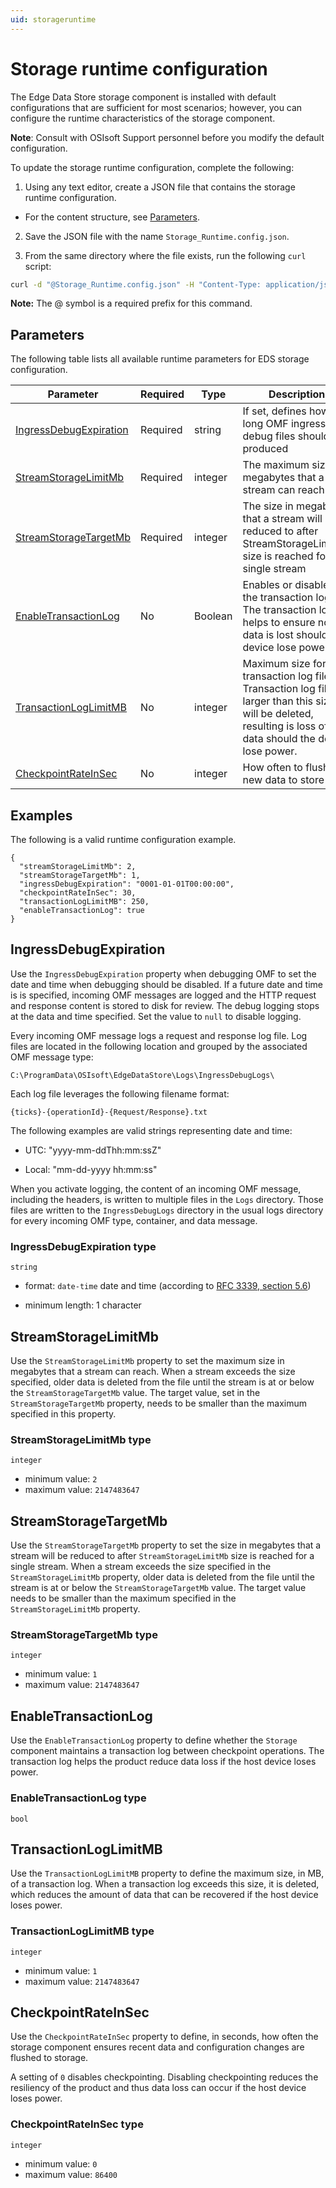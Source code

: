 ```yaml
---
uid: storageruntime
---
```


# Storage runtime configuration

The Edge Data Store storage component is installed with default configurations that are sufficient for most scenarios; however, you can configure the runtime characteristics of the storage component.  

**Note**: Consult with OSIsoft Support personnel before you modify the default configuration.

To update the storage runtime configuration, complete the following:

1. Using any text editor, create a JSON file that contains the storage runtime configuration.

  - For the content structure, see [Parameters](#parameters).

2. Save the JSON file with the name `Storage_Runtime.config.json`.

3. From the same directory where the file exists, run the following `curl` script:

  ```bash
  curl -d "@Storage_Runtime.config.json" -H "Content-Type: application/json" -X PUT http://localhost:5590/api/v1/configuration/storage/Runtime
  ```

  **Note:** The @ symbol is a required prefix for this command.

## Parameters

The following table lists all available runtime parameters for EDS storage configuration.

| Parameter                       | Required | Type     | Description                                        |
|---------------------------------|----------|----------|----------------------------------------------------|
| [IngressDebugExpiration](#ingressdebugexpiration)      | Required | string   | If set, defines how long OMF ingress debug files should be produced |
| [StreamStorageLimitMb](#streamstoragelimitmb)        | Required | integer  | The maximum size in megabytes that a stream can reach |
| [StreamStorageTargetMb](#streamstoragetargetmb)       | Required | integer  | The size in megabytes that a stream will be reduced to after StreamStorageLimitMb size is reached for a single stream |
| [EnableTransactionLog](#enabletransactionlog)        | No       | Boolean     | Enables or disables the transaction log. The transaction log helps to ensure no data is lost should a device lose power. |
| [TransactionLogLimitMB](#transactionloglimitmb)     | No       | integer  | Maximum size for transaction log file. Transaction log files larger than this size will be deleted, resulting is loss of data should the device lose power. |
| [CheckpointRateInSec](#checkpointrateinsec)         | No       | integer  | How often to flush new data to store  |

## Examples

The following is a valid runtime configuration example.

```
{
  "streamStorageLimitMb": 2,
  "streamStorageTargetMb": 1,
  "ingressDebugExpiration": "0001-01-01T00:00:00",
  "checkpointRateInSec": 30,
  "transactionLogLimitMB": 250,
  "enableTransactionLog": true
}
```

## IngressDebugExpiration

Use the `IngressDebugExpiration` property when debugging OMF to set the date and time when debugging should be disabled. If a future date and time is is specified, incoming OMF messages are logged and the HTTP request and response content is stored to disk for review. The debug logging stops at the data and time specified. Set the value to `null` to disable logging.

Every incoming OMF message logs a request and response log file. Log files are located in the following location and grouped by the associated OMF message type:

`C:\ProgramData\OSIsoft\EdgeDataStore\Logs\IngressDebugLogs\`

Each log file leverages the following filename format:

`{ticks}-{operationId}-{Request/Response}.txt`

The following examples are valid strings representing date and time:

  - UTC: "yyyy-mm-ddThh:mm:ssZ"

  - Local: "mm-dd-yyyy hh:mm:ss"

When you activate logging, the content of an incoming OMF message, including the headers, is written to multiple files in the `Logs` directory. Those files are written to the `IngressDebugLogs` directory in the usual logs directory for every incoming OMF type, container, and data message.

### IngressDebugExpiration type

`string`

- format: `date-time` date and time (according to [RFC 3339, section 5.6](http://tools.ietf.org/html/rfc3339))

- minimum length: 1 character

## StreamStorageLimitMb

Use the `StreamStorageLimitMb` property to set the maximum size in megabytes that a stream can reach. When a stream exceeds the size specified, older data is deleted from the file until the stream is at or below the `StreamStorageTargetMb` value. The target value, set in the `StreamStorageTargetMb` property, needs to be smaller than the maximum specified in this property.

### StreamStorageLimitMb type

`integer`

- minimum value: `2`
- maximum value: `2147483647`

## StreamStorageTargetMb

Use the `StreamStorageTargetMb` property to set the size in megabytes that a stream will be reduced to after `StreamStorageLimitMb` size is reached for a single stream. When a stream exceeds the size specified in the `StreamStorageLimitMb` property, older data is deleted from the file until the stream is at or below the `StreamStorageTargetMb` value. The target value needs to be smaller than the maximum specified in the `StreamStorageLimitMb` property.

### StreamStorageTargetMb type

`integer`

- minimum value: `1`
- maximum value: `2147483647`

## EnableTransactionLog

Use the `EnableTransactionLog` property to define whether the `Storage` component maintains a transaction log between checkpoint operations. The transaction log helps the product reduce data loss if the host device loses power.

### EnableTransactionLog type

`bool`

## TransactionLogLimitMB

Use the `TransactionLogLimitMB` property to define the maximum size, in MB, of a transaction log. When a transaction log exceeds this size, it is deleted, which reduces the amount of data that can be recovered if the host device loses power.

### TransactionLogLimitMB type

`integer`

- minimum value: `1`
- maximum value: `2147483647`

## CheckpointRateInSec

Use the `CheckpointRateInSec` property to define, in seconds, how often the storage component ensures recent data and configuration changes are flushed to storage.  

A setting of `0` disables checkpointing. Disabling checkpointing reduces the resiliency of the product and thus data loss can occur if the host device loses power.

### CheckpointRateInSec type

`integer`

- minimum value: `0`
- maximum value: `86400`
